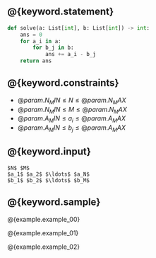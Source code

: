 ## @{keyword.statement}

``` python
def solve(a: List[int], b: List[int]) -> int:
    ans = 0
    for a_i in a:
        for b_j in b:
            ans += a_i - b_j
    return ans
```

## @{keyword.constraints}

- $@{param.N_MIN} \leq N \leq @{param.N_MAX}$
- $@{param.N_MIN} \leq M \leq @{param.N_MAX}$
- $@{param.A_MIN} \leq a_i \leq @{param.A_MAX}$
- $@{param.A_MIN} \leq b_j \leq @{param.A_MAX}$

## @{keyword.input}

```
$N$ $M$
$a_1$ $a_2$ $\ldots$ $a_N$
$b_1$ $b_2$ $\ldots$ $b_M$
```

## @{keyword.sample}

@{example.example_00}

@{example.example_01}

@{example.example_02}
